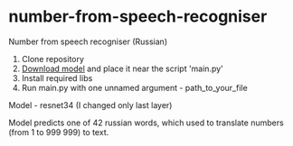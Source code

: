 # number-from-speech-recogniser
Number from speech recogniser (Russian)

1. Clone repository
2. [Download model](https://drive.google.com/file/d/1HHh9Pcq-RbQUnRjHnjGdLsJZFYjvcRPt/view?usp=sharing) and place it near the script 'main.py'
2. Install required libs
3. Run main.py with one unnamed argument - path_to_your_file


Model - resnet34 (I changed only last layer)

Model predicts one of 42 russian words, which used to translate numbers (from 1 to 999 999) to text.

